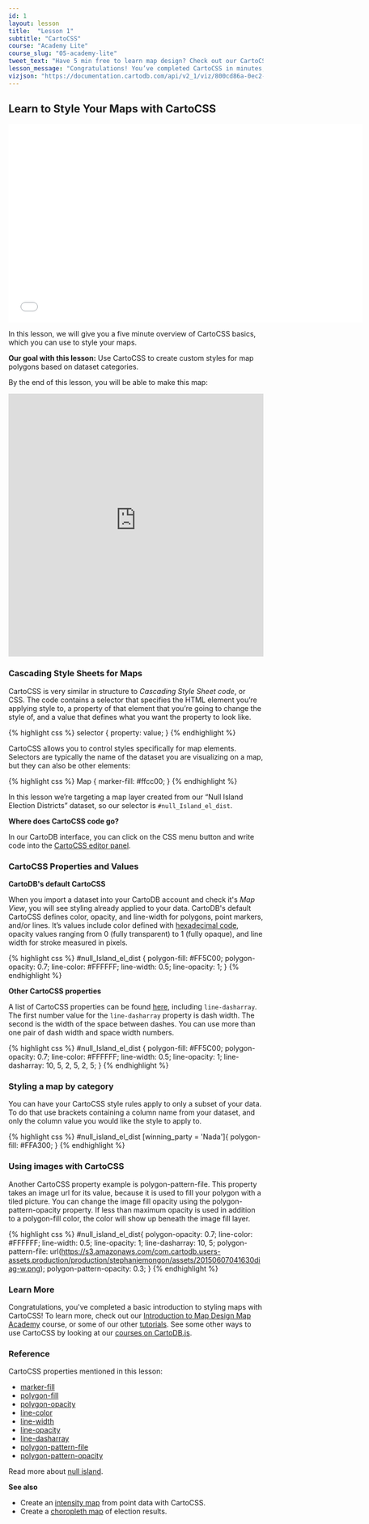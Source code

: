 ```yaml
---
id: 1
layout: lesson
title:  "Lesson 1"
subtitle: "CartoCSS"
course: "Academy Lite"
course_slug: "05-academy-lite"
tweet_text: "Have 5 min free to learn map design? Check out our CartoCSS Basics. @cartoDB"
lesson_message: "Congratulations! You’ve completed CartoCSS in minutes, and know how to style your maps with code now!"
vizjson: "https://documentation.cartodb.com/api/v2_1/viz/800cd86a-0ec2-11e5-88c1-0e018d66dc29/viz.json"
---
```


## Learn to Style Your Maps with CartoCSS

<p><iframe src="//player.vimeo.com/video/120176143" width="700" height="393" frameborder="0"> </iframe></p>

In this lesson, we will give you a five minute overview of CartoCSS basics, which you can use to style your maps.

**Our goal with this lesson:** Use CartoCSS to create custom styles for map polygons based on dataset categories.

By the end of this lesson, you will be able to make this map:

<iframe width='100%' height='520' frameborder='0' src='https://documentation.cartodb.com/viz/800cd86a-0ec2-11e5-88c1-0e018d66dc29/embed_map' allowfullscreen webkitallowfullscreen mozallowfullscreen oallowfullscreen msallowfullscreen></iframe>

### Cascading Style Sheets for Maps

CartoCSS is very similar in structure to _Cascading Style Sheet code_, or CSS. The code contains a selector that specifies the HTML element you’re applying style to, a property of that element that you’re going to change the style of, and a value that defines what you want the property to look like.

{% highlight css %}
selector {
  property: value;
}
{% endhighlight %}

CartoCSS allows you to control styles specifically for map elements. Selectors are typically the name of the dataset you are visualizing on a map, but they can also be other elements: 

{% highlight css %}
Map {
  marker-fill: #ffcc00;
}
{% endhighlight %}

In this lesson we’re targeting a map layer created from our “Null Island Election Districts” dataset, so our selector is `#null_Island_el_dist`.

**Where does CartoCSS code go?**

In our CartoDB interface, you can click on the CSS menu button and write code into the [CartoCSS editor panel](http://docs.cartodb.com/cartodb-editor.html#cartocss).

### CartoCSS Properties and Values

**CartoDB's default CartoCSS**

When you import a dataset into your CartoDB account and check it's _Map View_, you will see styling already applied to your data. CartoDB's default CartoCSS defines color, opacity, and line-width for polygons, point markers, and/or lines. It’s values include color defined with [hexadecimal code](http://www.htmlgoodies.com/tutorials/colors/article.php/3478951), opacity values ranging from 0 (fully transparent) to 1 (fully opaque), and line width for stroke measured in pixels.

{% highlight css %}
#null_Island_el_dist {
  polygon-fill: #FF5C00;
  polygon-opacity: 0.7;
  line-color: #FFFFFF;
  line-width: 0.5;
  line-opacity: 1;
}
{% endhighlight %}

**Other CartoCSS properties**

A list of CartoCSS properties can be found [here](https://github.com/mapbox/carto/blob/master/docs/latest.md), including `line-dasharray`. The first number value for the `line-dasharray` property is dash width. The second is the width of the space between dashes. You can use more than one pair of dash width and space width numbers.

{% highlight css %}
#null_Island_el_dist {
  polygon-fill: #FF5C00;
  polygon-opacity: 0.7;
  line-color: #FFFFFF;
  line-width: 0.5;
  line-opacity: 1;
  line-dasharray: 10, 5, 2, 5, 2, 5;
}
{% endhighlight %}

### Styling a map by category
You can have your CartoCSS style rules apply to only a subset of your data. To do that use brackets containing a column name from your dataset, and only the column value you would like the style to apply to.

{% highlight css %}
#null_island_el_dist [winning_party = 'Nada']{
  polygon-fill: #FFA300;
}
{% endhighlight %}

### Using images with CartoCSS
Another CartoCSS property example is polygon-pattern-file. This property takes an image url for its value, because it is used to fill your polygon with a tiled picture. You can change the image fill opacity using the polygon-pattern-opacity property. If less than maximum opacity is used in addition to a polygon-fill color, the color will show up beneath the image fill layer. 

{% highlight css %}
#null_island_el_dist{
  polygon-opacity: 0.7;
  line-color: #FFFFFF;
  line-width: 0.5;
  line-opacity: 1;
  line-dasharray: 10, 5;
  polygon-pattern-file: url(https://s3.amazonaws.com/com.cartodb.users-assets.production/production/stephaniemongon/assets/20150607041630diag-w.png);
  polygon-pattern-opacity: 0.3;
}
{% endhighlight %}

### Learn More

Congratulations, you've completed a basic introduction to styling maps with CartoCSS! To learn more, check out our [Introduction to Map Design Map Academy](http://academy.cartodb.com/courses/02-design-for-beginners.html) course, or some of our other [tutorials](http://docs.cartodb.com/tutorials/conditional_styling.html). See some other ways to use CartoCSS by looking at our [courses on CartoDB.js](http://academy.cartodb.com/courses/03-cartodbjs-ground-up/lesson-3.html).

### Reference

CartoCSS properties mentioned in this lesson:

+ [marker-fill](https://github.com/mapbox/carto/blob/master/docs/latest.md#marker-fill-color)
+ [polygon-fill](https://github.com/mapbox/carto/blob/master/docs/latest.md#polygon-fill-color)
+ [polygon-opacity](https://github.com/mapbox/carto/blob/master/docs/latest.md#polygon-opacity-float)
+ [line-color](https://github.com/mapbox/carto/blob/master/docs/latest.md#line-color-color)
+ [line-width](https://github.com/mapbox/carto/blob/master/docs/latest.md#line-width-float)
+ [line-opacity](https://github.com/mapbox/carto/blob/master/docs/latest.md#line-opacity-float)
+ [line-dasharray](https://github.com/mapbox/carto/blob/master/docs/latest.md#line-dasharray-numbers)
+ [polygon-pattern-file](https://github.com/mapbox/carto/blob/master/docs/latest.md#polygon-pattern-file-uri)
+ [polygon-pattern-opacity](https://github.com/mapbox/carto/blob/master/docs/latest.md#polygon-pattern-opacity-float)

Read more about [null island](http://en.wikipedia.org/wiki/Null_Island).

**See also**

* Create an [intensity map](http://docs.cartodb.com/tutorials/intensity_map.html) from point data with CartoCSS. 
* Create a [choropleth map](http://docs.cartodb.com/tutorials/electoral_map.html) of election results.
